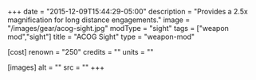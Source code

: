 +++
date = "2015-12-09T15:44:29-05:00"
description = "Provides a 2.5x magnification for long distance engagements."
image = "/images/gear/acog-sight.jpg"
modType = "sight"
tags = ["weapon mod","sight"]
title = "ACOG Sight"
type = "weapon-mod"

[cost]
  renown = "250"
  credits = ""
  units = ""

[images]
  alt = ""
  src = ""
+++
